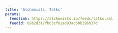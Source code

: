 ```yaml
---
title: 'Alchemists: Talks'
params:
  feedlink: https://alchemists.io/feeds/talks.xml
  feedid: 89b2d317fb63cf81ad93ad60b396b37d
---
```

